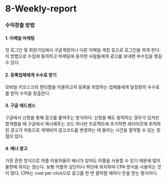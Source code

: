 # 8-Weekly-report

### 수익창출 방법

#### 1. 이메일 마케팅
첫 로그인 및 회원가입에서 구글계정이나 다른 이메일 계정 등으로 로그인을 하게 한다.
이 방법으로 수집에 동의하고 마케팅에 동의한 사람들에게 광고를 보내면 부수입을 챙길 수 있다.

#### 2. 등록업체에게 수수료 받기
모바일 키오스크의 편리함을 이용하고자 등록을 희망하는 업체들에게 일정량의 수수료를 받아 수익을 창출한다.

#### 3. 구글 애드센스
구글에서 신청을 통해 광고를 붙여주는 방식이다.
신청을 해도 탈락하는 경우가 있지만 합격했을 때 구글에서 제시해주는 코드 하나만 프로젝트에 추가하면 레이아웃에 최적화된 광고가 자동으로 게재되어 광고코드를 변경하는 데 들이는 시간을 절약할 수 있는 장점이 있다.

#### 4. 배너 광고
가장 흔한 방식으로 어플 이용자들이 배너가 있어도 어플을 사용할 수 있기 때문에 많이 불편해 하지는 않는다. 
보통 어플의 상단이나 하단에  위치하며 CPA 방식을 사용하는 것이 많다. CPA는 cost per click으로  광고를 한 번 클릭할 때마다 돈을 받는 형식이다.
